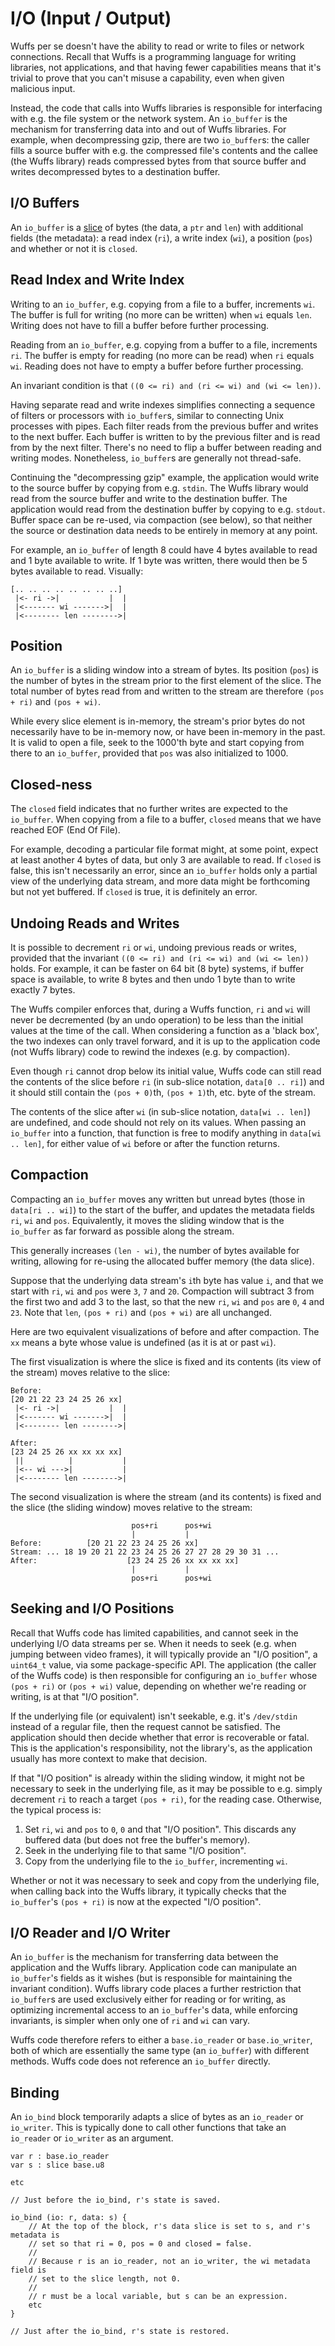 # I/O (Input / Output)

Wuffs per se doesn't have the ability to read or write to files or network
connections. Recall that Wuffs is a programming language for writing libraries,
not applications, and that having fewer capabilities means that it's trivial to
prove that you can't misuse a capability, even when given malicious input.

Instead, the code that calls into Wuffs libraries is responsible for
interfacing with e.g. the file system or the network system. An `io_buffer` is
the mechanism for transferring data into and out of Wuffs libraries. For
example, when decompressing gzip, there are two `io_buffer`s: the caller fills
a source buffer with e.g. the compressed file's contents and the callee (the
Wuffs library) reads compressed bytes from that source buffer and writes
decompressed bytes to a destination buffer.


## I/O Buffers

An `io_buffer` is a [slice](/doc/note/slices-arrays-and-tables.md) of bytes
(the data, a `ptr` and `len`) with additional fields (the metadata): a read
index (`ri`), a write index (`wi`), a position (`pos`) and whether or not it is
`closed`.


## Read Index and Write Index

Writing to an `io_buffer`, e.g. copying from a file to a buffer, increments
`wi`. The buffer is full for writing (no more can be written) when `wi` equals
`len`. Writing does not have to fill a buffer before further processing.

Reading from an `io_buffer`, e.g. copying from a buffer to a file, increments
`ri`. The buffer is empty for reading (no more can be read) when `ri` equals
`wi`. Reading does not have to empty a buffer before further processing.

An invariant condition is that `((0 <= ri) and (ri <= wi) and (wi <= len))`.

Having separate read and write indexes simplifies connecting a sequence of
filters or processors with `io_buffer`s, similar to connecting Unix processes
with pipes. Each filter reads from the previous buffer and writes to the next
buffer. Each buffer is written to by the previous filter and is read from by
the next filter. There's no need to flip a buffer between reading and writing
modes. Nonetheless, `io_buffer`s are generally not thread-safe.

Continuing the "decompressing gzip" example, the application would write to
the source buffer by copying from e.g. `stdin`. The Wuffs library would read
from the source buffer and write to the destination buffer. The application
would read from the destination buffer by copying to e.g. `stdout`. Buffer
space can be re-used, via compaction (see below), so that neither the source
or destination data needs to be entirely in memory at any point.

For example, an `io_buffer` of length 8 could have 4 bytes available to read
and 1 byte available to write. If 1 byte was written, there would then be 5
bytes available to read. Visually:

```
[.. .. .. .. .. .. .. ..]
 |<- ri ->|           |  |
 |<------- wi ------->|  |
 |<-------- len -------->|
```


## Position

An `io_buffer` is a sliding window into a stream of bytes. Its position (`pos`)
is the number of bytes in the stream prior to the first element of the slice.
The total number of bytes read from and written to the stream are therefore
`(pos + ri)` and `(pos + wi)`.

While every slice element is in-memory, the stream's prior bytes do not
necessarily have to be in-memory now, or have been in-memory in the past. It is
valid to open a file, seek to the 1000'th byte and start copying from there to
an `io_buffer`, provided that `pos` was also initialized to 1000.


## Closed-ness

The `closed` field indicates that no further writes are expected to the
`io_buffer`. When copying from a file to a buffer, `closed` means that we have
reached EOF (End Of File).

For example, decoding a particular file format might, at some point, expect at
least another 4 bytes of data, but only 3 are available to read. If `closed` is
false, this isn't necessarily an error, since an `io_buffer` holds only a
partial view of the underlying data stream, and more data might be forthcoming
but not yet buffered. If `closed` is true, it is definitely an error.


## Undoing Reads and Writes

It is possible to decrement `ri` or `wi`, undoing previous reads or writes,
provided that the invariant `((0 <= ri) and (ri <= wi) and (wi <= len))` holds.
For example, it can be faster on 64 bit (8 byte) systems, if buffer space is
available, to write 8 bytes and then undo 1 byte than to write exactly 7 bytes.

The Wuffs compiler enforces that, during a Wuffs function, `ri` and `wi` will
never be decremented (by an undo operation) to be less than the initial values
at the time of the call. When considering a function as a 'black box', the two
indexes can only travel forward, and it is up to the application code (not
Wuffs library) code to rewind the indexes (e.g. by compaction).

Even though `ri` cannot drop below its initial value, Wuffs code can still
read the contents of the slice before `ri` (in sub-slice notation,
`data[0 .. ri]`) and it should still contain the `(pos + 0)`th, `(pos + 1)`th,
etc. byte of the stream.

The contents of the slice after `wi` (in sub-slice notation, `data[wi .. len]`)
are undefined, and code should not rely on its values. When passing an
`io_buffer` into a function, that function is free to modify anything in
`data[wi .. len]`, for either value of `wi` before or after the function
returns.


## Compaction

Compacting an `io_buffer` moves any written but unread bytes (those in `data[ri
.. wi]`) to the start of the buffer, and updates the metadata fields `ri`, `wi`
and `pos`. Equivalently, it moves the sliding window that is the `io_buffer` as
far forward as possible along the stream.

This generally increases `(len - wi)`, the number of bytes available for
writing, allowing for re-using the allocated buffer memory (the data slice).

Suppose that the underlying data stream's `i`th byte has value `i`, and that we
start with `ri`, `wi` and `pos` were `3`, `7` and `20`. Compaction will
subtract 3 from the first two and add 3 to the last, so that the new `ri`, `wi`
and `pos` are `0`, `4` and `23`. Note that `len`, `(pos + ri)` and `(pos + wi)`
are all unchanged.

Here are two equivalent visualizations of before and after compaction. The `xx`
means a byte whose value is undefined (as it is at or past `wi`).

The first visualization is where the slice is fixed and its contents (its view
of the stream) moves relative to the slice:

```
Before:
[20 21 22 23 24 25 26 xx]
 |<- ri ->|           |  |
 |<------- wi ------->|  |
 |<-------- len -------->|

After:
[23 24 25 26 xx xx xx xx]
 ||          |           |
 |<-- wi --->|           |
 |<-------- len -------->|
```

The second visualization is where the stream (and its contents) is fixed and
the slice (the sliding window) moves relative to the stream:

```
                           pos+ri      pos+wi
                           |           |
Before:          [20 21 22 23 24 25 26 xx]
Stream: ... 18 19 20 21 22 23 24 25 26 27 27 28 29 30 31 ...
After:                    [23 24 25 26 xx xx xx xx]
                           |           |
                           pos+ri      pos+wi
```


## Seeking and I/O Positions

Recall that Wuffs code has limited capabilities, and cannot seek in the
underlying I/O data streams per se. When it needs to seek (e.g. when jumping
between video frames), it will typically provide an "I/O position", a
`uint64_t` value, via some package-specific API. The application (the caller of
the Wuffs code) is then responsible for configuring an `io_buffer` whose
`(pos + ri)` or `(pos + wi)` value, depending on whether we're reading or
writing, is at that "I/O position".

If the underlying file (or equivalent) isn't seekable, e.g. it's `/dev/stdin`
instead of a regular file, then the request cannot be satisfied. The
application should then decide whether that error is recoverable or fatal. This
is the application's responsibility, not the library's, as the application
usually has more context to make that decision.

If that "I/O position" is already within the sliding window, it might not be
necessary to seek in the underlying file, as it may be possible to e.g. simply
decrement `ri` to reach a target `(pos + ri)`, for the reading case. Otherwise,
the typical process is:

1. Set `ri`, `wi` and `pos` to `0`, `0` and that "I/O position". This discards
   any buffered data (but does not free the buffer's memory).
2. Seek in the underlying file to that same "I/O position".
3. Copy from the underlying file to the `io_buffer`, incrementing `wi`.

Whether or not it was necessary to seek and copy from the underlying file, when
calling back into the Wuffs library, it typically checks that the `io_buffer`'s
`(pos + ri)` is now at the expected "I/O position".


## I/O Reader and I/O Writer

An `io_buffer` is the mechanism for transferring data between the application
and the Wuffs library. Application code can manipulate an `io_buffer`'s fields
as it wishes (but is responsible for maintaining the invariant condition).
Wuffs library code places a further restriction that `io_buffer`s are used
exclusively either for reading or for writing, as optimizing incremental access
to an `io_buffer`'s data, while enforcing invariants, is simpler when only one
of `ri` and `wi` can vary.

Wuffs code therefore refers to either a `base.io_reader` or `base.io_writer`,
both of which are essentially the same type (an `io_buffer`) with different
methods. Wuffs code does not reference an `io_buffer` directly.


## Binding

An `io_bind` block temporarily adapts a slice of bytes as an `io_reader` or
`io_writer`. This is typically done to call other functions that take an
`io_reader` or `io_writer` as an argument.

```
var r : base.io_reader
var s : slice base.u8

etc

// Just before the io_bind, r's state is saved.

io_bind (io: r, data: s) {
    // At the top of the block, r's data slice is set to s, and r's metadata is
    // set so that ri = 0, pos = 0 and closed = false.
    //
    // Because r is an io_reader, not an io_writer, the wi metadata field is
    // set to the slice length, not 0.
    //
    // r must be a local variable, but s can be an expression.
    etc
}

// Just after the io_bind, r's state is restored.
```
